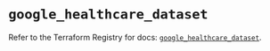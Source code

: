 # `google_healthcare_dataset`

Refer to the Terraform Registry for docs: [`google_healthcare_dataset`](https://registry.terraform.io/providers/hashicorp/google-beta/6.4.0/docs/resources/google_healthcare_dataset).

